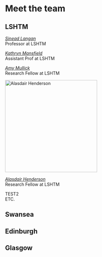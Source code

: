 # Meet the team

## LSHTM 

[*Sinead Langan*](https://www.lshtm.ac.uk/aboutus/people/langan.sinead)  
Professor at LSHTM

[*Kathryn Mansfield*](https://www.lshtm.ac.uk/aboutus/people/mansfield.kathryn)  
Assistant Prof at LSHTM

[*Amy Mullick*](https://www.lshtm.ac.uk/aboutus/people/mulick.amy)  
Research Fellow at LSHTM

<img src="https://raw.githubusercontent.com/a-henderson91/lshtm-multimorbidity/main/img/ali.png" alt="Alasdair Henderson" height="300" />  

[*Alasdair Henderson*](https://www.lshtm.ac.uk/aboutus/people/henderson.alasdair)  
Research Fellow at LSHTM  

TEST2  
ETC.

## Swansea

## Edinburgh

## Glasgow
